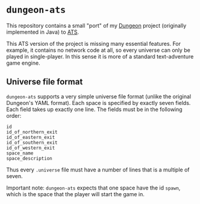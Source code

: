 # `dungeon-ats`

This repository contains a small "port" of my [Dungeon][dun] project
(originally implemented in Java) to [ATS][ats].

This ATS version of the project is missing many essential features.
For example, it contains no network code at all, so every universe
can only be played in single-player. In this sense it is more of a
standard text-adventure game engine.

## Universe file format

`dungeon-ats` supports a very simple universe file format (unlike
the original Dungeon's YAML format). Each space is specified by
exactly seven fields. Each field takes up exactly one line.
The fields must be in the following order:

    id
    id_of_northern_exit
    id_of_eastern_exit
    id_of_southern_exit
    id_of_western_exit
    space_name
    space_description

Thus every `.universe` file must have a number of lines that is
a multiple of seven.

Important note: `dungeon-ats` expects that one space have the
id `spawn`, which is the space that the player will start the game
in.


[dun]: https://github.com/abreen/Dungeon
[ats]: http://www.ats-lang.org

